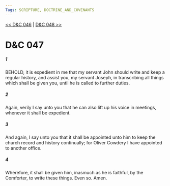 ```yaml
---
Tags: SCRIPTURE, DOCTRINE_AND_COVENANTS
---
```


[<< D&C 046](DOCTRINE_AND_COVENANTS/D&C_046.md) | [D&C 048 >>](DOCTRINE_AND_COVENANTS/D&C_048.md)

# D&C 047

##### 1
 BEHOLD, it is expedient in me that my servant John should write and keep a regular history, and assist you, my servant Joseph, in transcribing all things which shall be given you, until he is called to further duties.
##### 2
 Again, verily I say unto you that he can also lift up his voice in meetings, whenever it shall be expedient.
##### 3
 And again, I say unto you that it shall be appointed unto him to keep the church record and history continually; for Oliver Cowdery I have appointed to another office.
##### 4
 Wherefore, it shall be given him, inasmuch as he is faithful, by the Comforter, to write these things. Even so. Amen.
